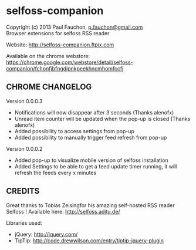selfoss-companion
=================
Copyright (c) 2013 Paul Fauchon, p.fauchon@gmail.com  
Browser extensions for selfoss RSS reader

Website: http://selfoss-companion.ftpix.com

Available on the chrome webstore: https://chrome.google.com/webstore/detail/selfoss-companion/fchonfjbfngdipnkpeekhncmhomfccfj


CHROME CHANGELOG
---------
Version 0.0.0.3
* Notifications will now disappear after 3 seconds (Thanks alenofx)
* Unread item counter will be updated when the pop-up is closed (Thanks alenofx)
* Added possibility to access settings from pop-up
* Added possibility to manually trigger feed refresh from pop-up

Version 0.0.0.2
* Added pop-up to visualize mobile version of selfoss installation
* Added Settings to be able to get a feed update timer running, it will refresh the feeds every x minutes

CREDITS
-------

Great thanks to Tobias Zeisingfor his amazing self-hosted RSS reader Selfoss ! Available here: http://selfoss.aditu.de/

Libraries used:
* jQuery: http://jquery.com/
* TipTip: http://code.drewwilson.com/entry/tiptip-jquery-plugin
